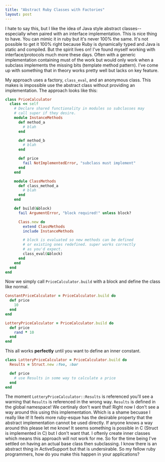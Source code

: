 ```yaml
---
title: "Abstract Ruby Classes with Factories"
layout: post
---
```


I hate to say this, but I like the idea of Java style abstract
classes--especially when paired with an interface implementation. This
is nice thing to have. You can mimic it in ruby but it's never 100%
the same. It's not possible to get it 100% right because Ruby is
dynamically typed and Java is static and compiled. But the spirit
lives on! I've found myself working with interface/protocols much more
these days. Often with a generic implementation containing must of the
work but would only work when a subclass implements the missing bits
(template method pattern). I've come up with something that in theory
works pretty well but lacks on key feature.

My approach uses a factory, `class_eval`, and an anonymous class. This
makes is impossible use the abstract class without providing an
implementation. The approach looks like this:

```ruby
class PriceCalculator
  class << self
    # Declare shared functionality in modules so subclasses may
    # call super if they desire.
    module InstanceMethods
      def method_a
        # blah
      end

      def method_b
        # blah
      end

      def price
        fail NotImplementedError, "subclass must implement"
      end
    end

    module ClassMethods
      def class_method_a
        # blah
      end
    end

    def build(&block)
      fail ArgumentError, "block required!" unless block?

      Class.new do
        extend ClassMethods
        include InstanceMethods

        # block is evaluated so new methods can be defined
        # or existing ones redefined. super works correctly
        # as you'd expect.
        class_eval(&block)
      end
    end
  end
end
```

Now we simply call `PriceCalculator.build` with a block and define the
class like normal.

```ruby
ConstantPriceCalculator = PriceCalculator.build do
  def price
    10
  end
end

LotteryPriceCalculator = PriceCalculator.build do
  def price
    rand * 10
  end
end
```

This all works **perfectly** until you want to define an inner
constant.

```ruby
class LotteryPriceCalculator = PriceCalculator.build do
  Results = Struct.new :foo, :bar

  def price
    # use Results in some way to calculate a price
  end
end
```

The moment `LotteryPriceCalculator::Results` is referenced you'll see
a warning that `Results` is referenced in the wrong way. `Results` is
defined in the global namespace! We certinaly don't want that! Right
now I don't see a way around this using this implementation. Which is
a shame becuase I really like it! It feels more ruby-esque has the
desirable property that the abstract implementation cannot be used
directly. If anyone knows a way around this please let me know! It
seems something is possible in C (Struct is implemented in C) but I
don't want that. I oftenly create inner classes which means this
approach will not work for me. So for the time being I've settled on
having an actual base class then subclassing. I know there is an
abstract thing in ActiveSupport but that is undersirable. So my fellow
ruby programmers, how do you make this happen in your applications?
